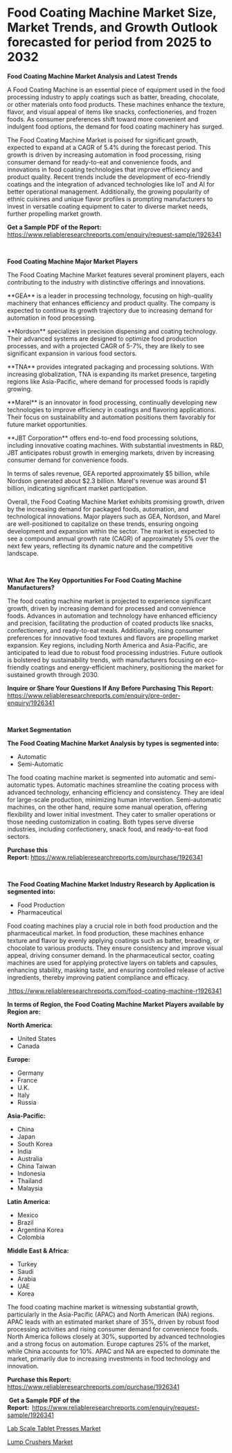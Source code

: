 <p><h1>Food Coating Machine Market Size, Market Trends, and Growth Outlook forecasted for period from 2025 to 2032</h1></p><p><strong>Food Coating Machine Market Analysis and Latest Trends</strong></p>
<p><p>A Food Coating Machine is an essential piece of equipment used in the food processing industry to apply coatings such as batter, breading, chocolate, or other materials onto food products. These machines enhance the texture, flavor, and visual appeal of items like snacks, confectioneries, and frozen foods. As consumer preferences shift toward more convenient and indulgent food options, the demand for food coating machinery has surged.</p><p>The Food Coating Machine Market is poised for significant growth, expected to expand at a CAGR of 5.4% during the forecast period. This growth is driven by increasing automation in food processing, rising consumer demand for ready-to-eat and convenience foods, and innovations in food coating technologies that improve efficiency and product quality. Recent trends include the development of eco-friendly coatings and the integration of advanced technologies like IoT and AI for better operational management. Additionally, the growing popularity of ethnic cuisines and unique flavor profiles is prompting manufacturers to invest in versatile coating equipment to cater to diverse market needs, further propelling market growth.</p></p>
<p><strong>Get a Sample PDF of the Report:&nbsp;</strong> <a href="https://www.reliableresearchreports.com/enquiry/request-sample/1926341?utm_campaign=48&utm_medium=2&utm_source=Github&utm_content=ia&utm_term=15012025&utm_id=food-coating-machine">https://www.reliableresearchreports.com/enquiry/request-sample/1926341</a></p>
<p>&nbsp;</p>
<p><strong>Food Coating Machine Major Market Players</strong></p>
<p><p>The Food Coating Machine Market features several prominent players, each contributing to the industry with distinctive offerings and innovations. </p><p>**GEA** is a leader in processing technology, focusing on high-quality machinery that enhances efficiency and product quality. The company is expected to continue its growth trajectory due to increasing demand for automation in food processing.</p><p>**Nordson** specializes in precision dispensing and coating technology. Their advanced systems are designed to optimize food production processes, and with a projected CAGR of 5-7%, they are likely to see significant expansion in various food sectors.</p><p>**TNA** provides integrated packaging and processing solutions. With increasing globalization, TNA is expanding its market presence, targeting regions like Asia-Pacific, where demand for processed foods is rapidly growing.</p><p>**Marel** is an innovator in food processing, continually developing new technologies to improve efficiency in coatings and flavoring applications. Their focus on sustainability and automation positions them favorably for future market opportunities.</p><p>**JBT Corporation** offers end-to-end food processing solutions, including innovative coating machines. With substantial investments in R&D, JBT anticipates robust growth in emerging markets, driven by increasing consumer demand for convenience foods.</p><p>In terms of sales revenue, GEA reported approximately $5 billion, while Nordson generated about $2.3 billion. Marel's revenue was around $1 billion, indicating significant market participation.</p><p>Overall, the Food Coating Machine Market exhibits promising growth, driven by the increasing demand for packaged foods, automation, and technological innovations. Major players such as GEA, Nordson, and Marel are well-positioned to capitalize on these trends, ensuring ongoing development and expansion within the sector. The market is expected to see a compound annual growth rate (CAGR) of approximately 5% over the next few years, reflecting its dynamic nature and the competitive landscape.</p></p>
<p>&nbsp;</p>
<p><strong>What Are The Key Opportunities For Food Coating Machine Manufacturers?</strong></p>
<p><p>The food coating machine market is projected to experience significant growth, driven by increasing demand for processed and convenience foods. Advances in automation and technology have enhanced efficiency and precision, facilitating the production of coated products like snacks, confectionery, and ready-to-eat meals. Additionally, rising consumer preferences for innovative food textures and flavors are propelling market expansion. Key regions, including North America and Asia-Pacific, are anticipated to lead due to robust food processing industries. Future outlook is bolstered by sustainability trends, with manufacturers focusing on eco-friendly coatings and energy-efficient machinery, positioning the market for sustained growth through 2030.</p></p>
<p><strong>Inquire or Share Your Questions If Any Before Purchasing This Report:</strong> <a href="https://www.reliableresearchreports.com/enquiry/pre-order-enquiry/1926341?utm_campaign=48&utm_medium=2&utm_source=Github&utm_content=ia&utm_term=15012025&utm_id=food-coating-machine">https://www.reliableresearchreports.com/enquiry/pre-order-enquiry/1926341</a></p>
<p>&nbsp;</p>
<p><strong>Market Segmentation</strong></p>
<p><strong>The Food Coating Machine Market Analysis by types is segmented into:</strong></p>
<p><ul><li>Automatic</li><li>Semi-Automatic</li></ul></p>
<p><p>The food coating machine market is segmented into automatic and semi-automatic types. Automatic machines streamline the coating process with advanced technology, enhancing efficiency and consistency. They are ideal for large-scale production, minimizing human intervention. Semi-automatic machines, on the other hand, require some manual operation, offering flexibility and lower initial investment. They cater to smaller operations or those needing customization in coating. Both types serve diverse industries, including confectionery, snack food, and ready-to-eat food sectors.</p></p>
<p><strong>Purchase this Report:&nbsp;</strong><a href="https://www.reliableresearchreports.com/purchase/1926341?utm_campaign=48&utm_medium=2&utm_source=Github&utm_content=ia&utm_term=15012025&utm_id=food-coating-machine">https://www.reliableresearchreports.com/purchase/1926341</a></p>
<p>&nbsp;</p>
<p><strong>The Food Coating Machine Market Industry Research by Application is segmented into:</strong></p>
<p><ul><li>Food Production</li><li>Pharmaceutical</li></ul></p>
<p><p>Food coating machines play a crucial role in both food production and the pharmaceutical market. In food production, these machines enhance texture and flavor by evenly applying coatings such as batter, breading, or chocolate to various products. They ensure consistency and improve visual appeal, driving consumer demand. In the pharmaceutical sector, coating machines are used for applying protective layers on tablets and capsules, enhancing stability, masking taste, and ensuring controlled release of active ingredients, thereby improving patient compliance and efficacy.</p></p>
<p><a href="https://www.reliableresearchreports.com/food-coating-machine-r1926341?utm_campaign=48&utm_medium=2&utm_source=Github&utm_content=ia&utm_term=15012025&utm_id=food-coating-machine">&nbsp;https://www.reliableresearchreports.com/food-coating-machine-r1926341</a></p>
<p><strong>In terms of Region, the Food Coating Machine Market Players available by Region are:</strong></p>
<p>
    <p> <strong> North America: </strong>
        <ul>
            <li>United States</li>
            <li>Canada</li>
        </ul>
        </p> 
    <p> <strong> Europe: </strong>
        <ul>
            <li>Germany</li>
            <li>France</li>
            <li>U.K.</li>
            <li>Italy</li>
            <li>Russia</li>
        </ul>
        </p> 
    <p> <strong> Asia-Pacific: </strong>
        <ul>
            <li>China</li>
            <li>Japan</li>
            <li>South Korea</li>
            <li>India</li>
            <li>Australia</li>
            <li>China Taiwan</li>
            <li>Indonesia</li>
            <li>Thailand</li>
            <li>Malaysia</li>
        </ul>
        </p> 
    <p> <strong> Latin America: </strong>
        <ul>
            <li>Mexico</li>
            <li>Brazil</li>
            <li>Argentina Korea</li>
            <li>Colombia</li>
        </ul>
        </p> 
    <p> <strong> Middle East & Africa: </strong>
        <ul>
            <li>Turkey</li>
            <li>Saudi</li>
            <li>Arabia</li>
            <li>UAE</li>
            <li>Korea</li>
        </ul>
    </p>
    </p>
<p><p>The food coating machine market is witnessing substantial growth, particularly in the Asia-Pacific (APAC) and North American (NA) regions. APAC leads with an estimated market share of 35%, driven by robust food processing activities and rising consumer demand for convenience foods. North America follows closely at 30%, supported by advanced technologies and a strong focus on automation. Europe captures 25% of the market, while China accounts for 10%. APAC and NA are expected to dominate the market, primarily due to increasing investments in food technology and innovation.</p></p>
<p><strong>Purchase this Report: </strong><a href="https://www.reliableresearchreports.com/purchase/1926341?utm_campaign=48&utm_medium=2&utm_source=Github&utm_content=ia&utm_term=15012025&utm_id=food-coating-machine">https://www.reliableresearchreports.com/purchase/1926341</a></p>
<p>&nbsp;<strong>Get a Sample PDF of the Report:&nbsp;&nbsp;</strong><a href="https://www.reliableresearchreports.com/enquiry/request-sample/1926341?utm_campaign=48&utm_medium=2&utm_source=Github&utm_content=ia&utm_term=15012025&utm_id=food-coating-machine">https://www.reliableresearchreports.com/enquiry/request-sample/1926341</a></p>
<p><strong></strong></p>
<p><p><a href="https://github.com/tamiaknaub6/Market-Research-Report-List-1/blob/main/lab-scale-tablet-presses-market.md?utm_campaign=48&utm_medium=2&utm_source=Github&utm_content=ia&utm_term=15012025&utm_id=food-coating-machine">Lab Scale Tablet Presses Market</a></p><p><a href="https://github.com/mathastilley812967/Market-Research-Report-List-1/blob/main/lump-crushers-market.md?utm_campaign=48&utm_medium=2&utm_source=Github&utm_content=ia&utm_term=15012025&utm_id=food-coating-machine">Lump Crushers Market</a></p></p>